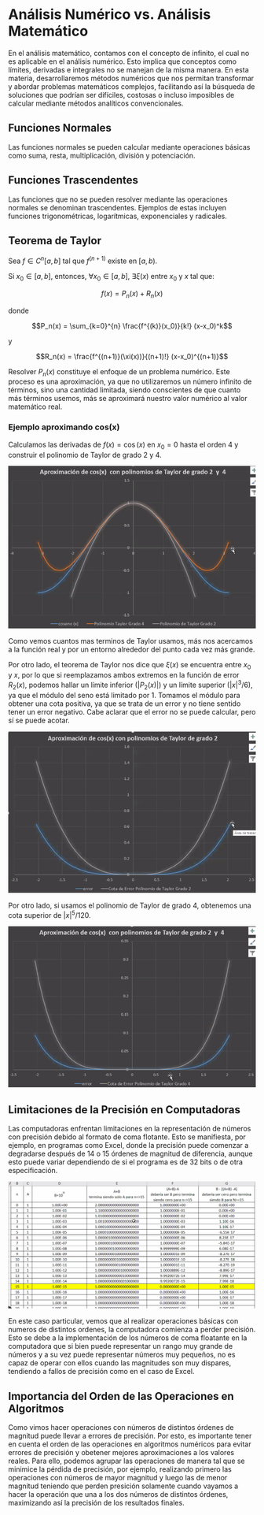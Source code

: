# Análisis Numérico vs. Análisis Matemático

En el análisis matemático, contamos con el concepto de infinito, el cual no es aplicable en el análisis numérico. Esto implica que conceptos como límites, derivadas e integrales no se manejan de la misma manera. En esta materia, desarrollaremos métodos numéricos que nos permitan transformar y abordar problemas matemáticos complejos, facilitando así la búsqueda de soluciones que podrían ser difíciles, costosas o incluso imposibles de calcular mediante métodos analíticos convencionales.

## Funciones Normales

Las funciones normales se pueden calcular mediante operaciones básicas como suma, resta, multiplicación, división y potenciación.

## Funciones Trascendentes

Las funciones que no se pueden resolver mediante las operaciones normales se denominan trascendentes. Ejemplos de estas incluyen funciones trigonométricas, logarítmicas, exponenciales y radicales.

## Teorema de Taylor

Sea $f \in C^n [a,b]$ tal que $f^{(n+1)}$ existe en $[a,b)$.

Si $x_0 \in [a,b]$, entonces, $\forall x_0 \in [a,b]$, $\exists \xi(x)$ entre $x_0$ y $x$ tal que:

$$f(x) = P_n(x) + R_n(x)$$

donde

$$P_n(x) = \sum_{k=0}^{n} \frac{f^{(k)}(x_0)}{k!} (x-x_0)^k$$

y

$$R_n(x) = \frac{f^{(n+1)}(\xi(x))}{(n+1)!} (x-x_0)^{(n+1)}$$

Resolver $P_n(x)$ constituye el enfoque de un problema numérico. Este proceso es una aproximación, ya que no utilizaremos un número infinito de términos, sino una cantidad limitada, siendo conscientes de que cuanto más términos usemos, más se aproximará nuestro valor numérico al valor matemático real.

### Ejemplo aproximando cos(x)

Calculamos las derivadas de $f(x) = \cos(x)$ en $x_0 = 0$ hasta el orden 4 y construir el polinomio de Taylor de grado 2 y 4.

![aproximacion](aproximacion-taylor-2-4.png)

Como vemos cuantos mas terminos de Taylor usamos, más nos acercamos a la función real y por un entorno alrededor del punto cada vez más grande.

Por otro lado, el teorema de Taylor nos dice que $\xi(x)$ se encuentra entre $x_0$ y $x$, por lo que si reemplazamos ambos extremos en la función de error $R_2(x)$, podemos hallar un límite inferior ($|P_2(x)|$) y un límite superior ($|x|^3 / 6$), ya que el módulo del seno está limitado por 1. Tomamos el módulo para obtener una cota positiva, ya que se trata de un error y no tiene sentido tener un error negativo. Cabe aclarar que el error no se puede calcular, pero sí se puede acotar.

![error de grado 2](error-taylor-2.png)

Por otro lado, si usamos el polinomio de Taylor de grado 4, obtenemos una cota superior de $|x|^5 / 120$.

![error de grado 4](error-taylor-4.png)

## Limitaciones de la Precisión en Computadoras

Las computadoras enfrentan limitaciones en la representación de números con precisión debido al formato de coma flotante. Esto se manifiesta, por ejemplo, en programas como Excel, donde la precisión puede comenzar a degradarse después de 14 o 15 órdenes de magnitud de diferencia, aunque esto puede variar dependiendo de si el programa es de 32 bits o de otra especificación.

![excel](excel-float.png)

En este caso particular, vemos que al realizar operaciones básicas con numeros de distintos ordenes, la computadora comienza a perder precisión. Esto se debe a la implementación de los números de coma floatante en la computadora que si bien puede representar un rango muy grande de números y a su vez puede representar números muy pequeños, no es capaz de operar con ellos cuando las magnitudes son muy dispares, tendiendo a fallos de precisión como en el caso de Excel.

## Importancia del Orden de las Operaciones en Algoritmos

Como vimos hacer operaciones con números de distintos órdenes de magnitud puede llevar a errores de precisión. Por esto, es importante tener en cuenta el orden de las operaciones en algoritmos numéricos para evitar errores de precisión y obetener mejores aproximaciones a los valores reales. Para ello, podemos agrupar las operaciones de manera tal que se minimice la pérdida de precisión, por ejemplo, realizando primero las operaciones con números de mayor magnitud y luego las de menor magnitud teniendo que perden presición solamente cuando vayamos a hacer la operación que una a los dos números de distintos órdenes, maximizando así la precisión de los resultados finales.
